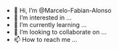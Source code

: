 - 👋 Hi, I’m @Marcelo-Fabian-Alonso
- 👀 I’m interested in ...
- 🌱 I’m currently learning ...
- 💞️ I’m looking to collaborate on ...
- 📫 How to reach me ...

<!---
Marcelo-Fabian-Alonso/Marcelo-Fabian-Alonso is a ✨ special ✨ repository because its `README.md` (this file) appears on your GitHub profile.
You can click the Preview link to take a look at your changes.
--->

